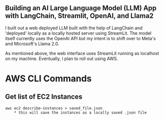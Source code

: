 ## Building an AI Large Language Model (LLM) App with LangChain, Streamlit, OpenAI, and Llama2

I built out a web deployed LLM built with the help of LangChain and 'deployed' locally as a locally hosted server using StreamLit. The model itself currently uses the OpenAI API but my intent is to shift over to Meta's and Microsoft's Llama 2.0.

As mentioned above, the web interface uses StreamLit running as localhost on my machine. Eventually, I plan to roll out using AWS.


# AWS CLI Commands

## Get list of EC2 Instances
	aws ec2 describe-instances > saved_file.json
		* this will save the instances as a locally saved .json file

